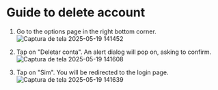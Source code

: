 # Guide to delete account

1. Go to the options page in the right bottom corner.
![Captura de tela 2025-05-19 141452](https://github.com/user-attachments/assets/ee5ecabf-a36a-4003-8ef7-e7ecb2a460ba)

2. Tap on "Deletar conta". An alert dialog will pop on, asking to confirm.
![Captura de tela 2025-05-19 141608](https://github.com/user-attachments/assets/49ab3d7e-24f0-47fe-ad21-63a3df16320d)

3. Tap on "Sim". You will be redirected to the login page.
![Captura de tela 2025-05-19 141639](https://github.com/user-attachments/assets/f2c5d2c3-1b64-420f-a647-a4d71c056375)
